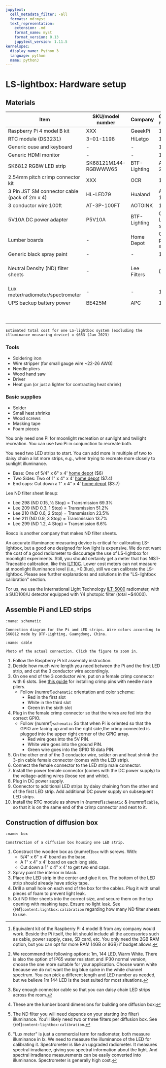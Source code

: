 ```yaml
---
jupytext:
  cell_metadata_filter: -all
  formats: md:myst
  text_representation:
    extension: .md
    format_name: myst
    format_version: 0.13
    jupytext_version: 1.11.5
kernelspec:
  display_name: Python 3
  language: python
  name: python3
---
```


# LS-lightbox: Hardware setup

## Materials

| Item  | SKU/model number | Company  | Quantity required | Price | Link   | Note |
|-------|------------------|----------|-------------------|-------|--------|------|
| Raspberry Pi 4 model B kit | XXX | GeeekPi | 1 | $200 | [Amazon](https://www.amazon.com/GeeekPi-Raspberry-2GB-Starter-Kit/dp/B0B7DFF7TY/ref=sr_1_5?crid=1BQNGTSE4SSDJ&keywords=raspberry+pi+4+kit&qid=1674623289&sprefix=raspberry+pi+4+kit%2Caps%2C121&sr=8-5&ufe=app_do%3Aamzn1.fos.f5122f16-c3e8-4386-bf32-63e904010ad0) | [^1] |
| RTC module (DS3231) | 3-01-1198 | HiLetgo | 1 | $ | [Amazon](https://www.amazon.com/HiLetgo-DS3231-Precision-Arduino-Raspberry/dp/B01N1LZSK3/ref=sr_1_2?crid=33U6N5U6HSRWK&keywords=rtc+ds+3231&qid=1674685955&sprefix=rtc+ds+3231%2Caps%2C72&sr=8-2) | - |
| Generic ouse and keyboard | - | - | 1 | ~40 | - | - |
| Generic HDMI monitor | - | - | 1 | ~$100 | - | - |
| SK6812 RGBW LED strip | SK68121M144-RGBWWW65 | BTF-Lighting | At least 2 | $35 | [Amazon](https://www.amazon.com/BTF-LIGHTING-Individually-Addressable-Flexible-Waterproof/dp/B01N2PCIB9/ref=sr_1_6?crid=3OWYKHJC7QV57&keywords=sk6812%2Bwarm&qid=1674596692&sprefix=sk6812%2Bwarm%2Caps%2C104&sr=8-6&th=1) | [^2] |
| 2.54mm pitch crimp connector kit | XXX | OCR | 1 | $12 |[ Amazon ](https://www.amazon.com/OCR-Connector-Housing-Assortment-640Pcs-Set/dp/B071JLCFT6/ref=sr_1_15?crid=1RCAOTD9CWZTD&keywords=gpio+connector+kit&qid=1674669821&sprefix=gpio+connector+kit%2Caps%2C91&sr=8-15)| - |
| 3 Pin JST SM connector cable (pack of 2m x 4) | HL-LED79 | Hualand | At least 1 | $12 |[ Amazon ](https://www.amazon.com/Connector-WS2812B-Symphony-connectors%EF%BC%8CSM3P-controller/dp/B07G6PRDBQ/ref=sr_1_11?keywords=jst+3+pin+connector&qid=1674670291&sprefix=JST+3+pin+conn%2Caps%2C105&sr=8-11)| [^3] |
| 3 conductor wire 100ft | AT-3P-100FT | AOTOINK | 1 | $16 | [Amazon](https://www.amazon.com/AOTOINK-Extension-Electrical-Stranded-Lighting/dp/B08JTZKN4M/?crid=2MQUPBVHO898U&sprefix=3+core+wir,aps,104) | - |
| 5V10A DC power adapter | P5V10A | BTF-Lighting | One per LED strip | $22 |[ Amazon ](https://www.amazon.com/BTF-LIGHTING-Plastic-Adapter-Transformer-WS2812B/dp/B01D8FM71S?ref_=ast_sto_dp&th=1)| - |
| Lumber boards | - | Home Depot | One set per LED strip | $17 | - | [^4] |
| Generic black spray paint | - | - | 1 | $6 | - | - |
| Neutral Density (ND) filter sheets | - | Lee Filters | Depends | ~$20 per diffusion box | [BarnDoor](https://www.filmandvideolighting.com/lee-neutral-denisty-nd-gel-filter-sheet-film-video-photo-lighting.html) | [^5] |
| Lux meter/radiometer/spectrometer | - | - | 1 | $200 to >5000 | - | [^6] |
| UPS backup battery power | BE425M | APC | 1 | $60 | [Amazon](https://www.amazon.com/APC-Battery-Protector-Back-UPS-BE425M/dp/B01HDC236Q/ref=sr_1_7?keywords=uninterruptible%2Bpower%2Bsupply&qid=1674685859&sprefix=uninter%2Caps%2C105&sr=8-7&ufe=app_do%3Aamzn1.fos.006c50ae-5d4c-4777-9bc0-4513d670b6bc&th=1) | - |
|  |  |  |  | $ |  |  |
|  |  |  |  | $ |  |  |
```{note}
Estimated total cost for one LS-lightbox system (excluding the illuminance measuring device) = $653 (Jan 2023)
```

### Tools
- Soldering iron
- Wire stripper (for small gauge wire ~22-26 AWG)
- Needle pliers
- Wood hand saw
- Driver
- Heat gun (or just a lighter for contracting heat shrink)

### Basic supplies
- Solder
- Small heat shrinks
- Wood screws
- Masking tape
- Foam pieces

[^1]: Equivalent kit of the Raspberry Pi 4 model B from any company would work. Beside the Pi itself, the kit should include all the accessories such as cable, power supply, case, SD card, etc. You only need the 2GB RAM option, but you can opt for more RAM (4GB or 8GB) if budget allows.

You only need one Pi for moonlight recreation or sunlight and twilight recreation. You can use two Pi in conjunction to recreate both.

[^2]: We recommend the following options: 1m, 144 LED, Warm White. There is also the option of IP65 water resistant and IP30 normal version, choose the one more suitable for your application. Choose warm white because we do not want the big blue spike in the white channel spectrum. You can pick a different length and LED number as needed, but we believe 1m 144 LED is the best suited for most situations.

You need two LED strips to start. You can add more in multiple of two to daisy chain a lot more strips, e.g., when trying to recreate more closely to sunlight illuminance.

[^3]: Buy enough connector cable so that you can daisy chain LED strips across the room.

[^4]: These are the lumber board dimensions for building one diffusion box:
- Base: One of 5/4" x 6" x 4' [home depot](https://www.homedepot.com/p/WeatherShield-5-4-in-x-6-in-x-4-ft-Premium-Ground-Contact-Pressure-Treated-Decking-Board-253944/300526781) ($6)
- Two Sides: Two of 1" x 4" x 4' [home depot](https://www.homedepot.com/p/WeatherShield-1-in-x-4-in-x-4-ft-Appearance-Grade-Pressure-Treated-Board-275086/300573653) ($7.4)
- End caps: Cut down a 1" x 4" x 4' [home depot](https://www.homedepot.com/p/WeatherShield-1-in-x-4-in-x-4-ft-Appearance-Grade-Pressure-Treated-Board-275086/300573653) ($3.7)

[^5]: The ND filter you will need depends on your starting (no filter) illuminance. You'll likely need two or three filters per diffusion box. See {ref}`content:lightbox:calibration`.

Lee ND filter sheet lineup:
- Lee 298 (ND 0.15, ½ Stop) = Transmission 69.3%
- Lee 209 (ND 0.3, 1 Stop) = Transmission 51.2%
- Lee 210 (ND 0.6, 2 Stop) = Transmission 23.5%
- Lee 211 (ND 0.9, 3 Stop) = Transmission 13.7%
- Lee 299 (ND 1.2, 4 Stop) = Transmission 6.6%

Rosco is another company that makes ND filter sheets.

[^6]: "Lux meter" is just a commercial term for radiometer, both measure illuminance in lx. We need to measure the illuminance of the LED for calibrating it. Spectrometer is like an upgraded radiometer. It measures spectral irradiance, giving you spectral information about the light. And spectral irradiance measurements can be easily converted into illuminance. Spectrometer is generally high cost.

An accurate illuminance measuring device is critical for calibrating LS-lightbox, but a good one designed for low light is expensive. We do not want the cost of a good radiometer to discourage the use of LS-lightbox for moonlight experiments. Still, you should certainly get a meter that has NIST-Traceable calibration, like this [ILT10C](https://www.intl-lighttech.com/products/ilt10c-luxlight-meter-nist-traceable-calibration?gclid=Cj0KCQiAw8OeBhCeARIsAGxWtUzB0YaQDpYF5fXMYee-U9zSQgnbmph4LrlmD0inkbSdw4FtaJ-AjjsaApwYEALw_wcB). Lower cost meters can not measure at moonlight illuminance level (i.e., >0.3lux), still we can calibrate the LS-lightbox. Please see further explanations and solutions in the "LS-lightbox calibration" section.

For us, we use the International Light Technology [ILT-5000](https://www.intl-lighttech.com/products/ilt5000-researchlab-radiometer) radiometer, with a SUD100/U detector equipped with Y4 photopic filter (total ~$4000).


## Assemble Pi and LED strips
```{figure} /images/raspberry-pi.png
:name: schematic

Connection diagram for the Pi and LED strips. Wire colors according to SK6812 made by BTF-Lighting, Guangdong, China.  
```
```{figure} /images/cable.png
:name: cable

Photo of the actual connection. Click the figure to zoom in.
```

1. Follow the Raspberry Pi kit assembly instruction.
2. Decide how much wire length you need between the Pi and the first LED strip, and cut the 3 conductor wire accordingly.
3. On one end of the 3 conductor wire, put on a female crimp connector with 6 slots. See [this guide](https://www.youtube.com/watch?v=JsoqBS1-k7M) for installing crimp pins with needle nose pliers.
    - Follow {numref}`schematic` orientation and color scheme:
        - Red in the first slot
        - White in the third slot
        - Green in the sixth slot
4. Plug in the female crimp connector so that the wires are fed into the correct GPIO.
    - Follow {numref}`schematic` So that when Pi is oriented so that the GPIO are facing up and on the right side,the crimp connected is plugged into the upper right corner of the GPIO array.
        - Red wire goes into the 5V PIN.
        - White wire goes into the ground PIN.
        - Green wire goes into the GPIO 18 data PIN.
5. On the other end of the 3 conductor wire, solder on and heat shrink the 3-pin cable female connector (comes with the LED strip).
6. Connect the female connector to the LED strip male connector.
7. Install the power female connector (comes with the DC power supply) to the voltage-adding wires (loose red and white).
8. Plug in DC power supply.
9. Connector to additional LED strips by daisy chaining from the other end of the first LED strip. Add additional DC power supply on subsequent LED strips.
10. Install the RTC module as shown in {numref}`schematic` & {numref}`cable`, so that it is on the same end of the crimp connector and next to it. 

## Construction of diffusion box
```{figure} /images/diffusion_box.png
:name: box

Construction of a diffusion box housing one LED strip.
```
1. Construct the wooden box as {numref}`box` with screws. With:
    - 5/4" x 6" x 4' board as the base.
    - A 1" x 4" x 4' board on each long side.
    - Cut down a 1" x 4" x 4' to get two end caps.
2. Spray paint the interior in black.
3. Place the LED strip in the center and glue it on. The bottom of the LED strip should already have sticky tape.
4. Drill a small hole on each end of the box for the cables. Plug it with small pieces of foam to prevent light leak.
5. Cut ND filter sheets into the correct size, and secure them on the top opening with masking tape. Ensure no light leak. See {ref}`content:lightbox:calibration` regarding how many ND filter sheets to use.